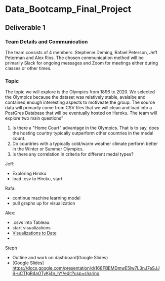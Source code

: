 # Data_Bootcamp_Final_Project

## Deliverable 1

### Team Details and Communication
The team consists of 4 members: Stephenie Deming, Rafael Peterson, Jeff Peterman and Alex Rios.
The chosen communication method will be primarily Slack for ongoing messages and Zoom for meetings either during classes or other times.

### Topic
The topic we will explore is the Olympics from 1896 to 2020. We selected the Olympics because the dataset was relatively stable, avaialbe and contained enough interesting aspects to motiveate the group.  The source data will primarily come from CSV files that we will clean and load into a PostGres Database that will be eventually hosted on Heroku.  The team will explore two main questions"
  1.  Is there a "Home Court" advantage in the Olympics.  That is to say, does the hosting country typically outperform other countries in the medal count.
  2.  Do countries with a typically cold/warm weather climate perform better in the Winter or Summer Olympics.
  3.  Is there any correlation in criteria for different medal types?

Jeff:
- Exploring Hiroku 
- load .csv to Hiroku, start

Rafa:
- continue machine learning model 
- pull graphs up for visualization

Alex:
- .csvs into Tableau
- start visualizations
- [Visualizations to Date](https://public.tableau.com/app/profile/alejandro.rios3687/viz/OlympicMedals_16448609838870/MedalsonMap_TimeBased?publish=yes)
- 

Steph
- Outline and work on dashboard(Google Slides)
- [Google Slides]  https://docs.google.com/presentation/d/168FBEMDmwE5lw7L3nJ7aSJJ6-uCTfgR4aOTyKj4n_hY/edit?usp=sharing
